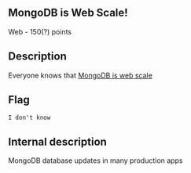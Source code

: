 ## MongoDB is Web Scale!
Web - 150(?) points

Description
------------
Everyone knows that [MongoDB is web scale](http://www.mongodb-is-web-scale.com/)


Flag
------------

`I don't know`


Internal description
------------
MongoDB database updates in many production apps
